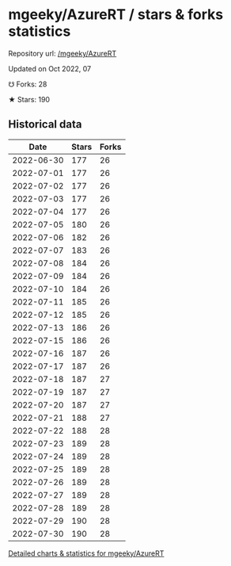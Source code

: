 # mgeeky/AzureRT / stars & forks statistics

Repository url: [/mgeeky/AzureRT](https://github.com/mgeeky/AzureRT)

Updated on Oct 2022, 07

☋ Forks: 28

★ Stars: 190

## Historical data
| Date | Stars | Forks |
|------|-------|-------|
| 2022-06-30 | 177 | 26 | 
| 2022-07-01 | 177 | 26 | 
| 2022-07-02 | 177 | 26 | 
| 2022-07-03 | 177 | 26 | 
| 2022-07-04 | 177 | 26 | 
| 2022-07-05 | 180 | 26 | 
| 2022-07-06 | 182 | 26 | 
| 2022-07-07 | 183 | 26 | 
| 2022-07-08 | 184 | 26 | 
| 2022-07-09 | 184 | 26 | 
| 2022-07-10 | 184 | 26 | 
| 2022-07-11 | 185 | 26 | 
| 2022-07-12 | 185 | 26 | 
| 2022-07-13 | 186 | 26 | 
| 2022-07-15 | 186 | 26 | 
| 2022-07-16 | 187 | 26 | 
| 2022-07-17 | 187 | 26 | 
| 2022-07-18 | 187 | 27 | 
| 2022-07-19 | 187 | 27 | 
| 2022-07-20 | 187 | 27 | 
| 2022-07-21 | 188 | 27 | 
| 2022-07-22 | 188 | 28 | 
| 2022-07-23 | 189 | 28 | 
| 2022-07-24 | 189 | 28 | 
| 2022-07-25 | 189 | 28 | 
| 2022-07-26 | 189 | 28 | 
| 2022-07-27 | 189 | 28 | 
| 2022-07-28 | 189 | 28 | 
| 2022-07-29 | 190 | 28 | 
| 2022-07-30 | 190 | 28 | 


[Detailed charts & statistics for mgeeky/AzureRT](https://reviewgithub.com/rep/mgeeky/AzureRT)
